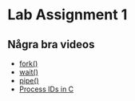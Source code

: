 # Lab Assignment 1
## Några bra videos
* [fork()](https://www.youtube.com/watch?v=cex9XrZCU14)
* [wait()](https://www.youtube.com/watch?v=tcYo6hipaSA)
* [pipe()](https://www.youtube.com/watch?v=Mqb2dVRe0uo)
* [Process IDs in C](https://www.youtube.com/watch?v=PZrQ4eGm-hM)
